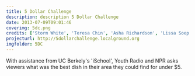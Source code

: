 ```yaml
---
title: 5 Dollar Challenge
description: description 5 Dollar Challenge
date: 2013-07-09T09:01:46
coverimg: 5dc.png
credits: ['Storm White', 'Teresa Chin', 'Asha Richardson', 'Lissa Soep', 'Sarah Van Wart', 'Ellen Jane Van Wyk', 'Jocelyn Matthews', 'NPR', 'UC Berkeley iSchool']
projecturl: http://5dollarchallenge.localground.org
imgfolder: 5DC
---
```

With assistance from UC Berkely's 'iSchool', Youth Radio and NPR asks viewers what was the best dish in their area they could find for under $5.